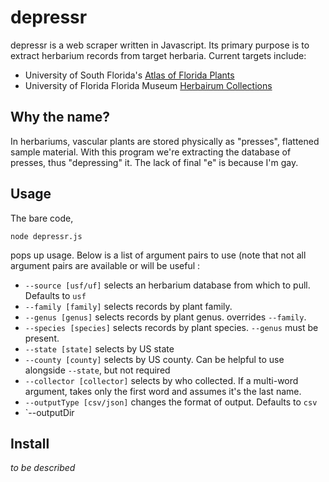 # depressr

depressr is a web scraper written in Javascript. Its primary purpose is to extract herbarium records from target herbaria. Current targets include:

  - University of South Florida's [Atlas of Florida Plants](https://florida.plantatlas.usf.edu/)
  - University of Florida Florida Museum [Herbairum Collections](https://www.floridamuseum.ufl.edu/herbarium/cat/catsearch.htm)

## Why the name?

In herbariums, vascular plants are stored physically as "presses", flattened sample material. With this program we're extracting the database of presses, thus "depressing" it. The lack of final "e" is because I'm gay.

## Usage

The bare code,

    node depressr.js

pops up usage. Below is a list of argument pairs to use (note that not all argument pairs are available or will be useful :

  - `--source [usf/uf]` selects an herbarium database from which to pull. Defaults to `usf`
  - `--family [family]` selects records by plant family.
  - `--genus [genus]` selects records by plant genus. overrides `--family`.
  - `--species [species]` selects records by plant species. `--genus` must be present.
  - `--state [state]` selects by US state
  - `--county [county]` selects by US county. Can be helpful to use alongside `--state`, but not required
  - `--collector [collector]` selects by who collected. If a multi-word argument, takes only the first word and assumes it's the last name.
  - `--outputType [csv/json]` changes the format of output. Defaults to `csv`
  - `--outputDir

## Install

*to be described*
